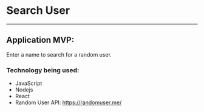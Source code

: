 # Search User
-------------------

## Application MVP:
Enter a name to search for a random user.

### Technology being used:
- JavaScript
- Nodejs
- React
- Random User API: https://randomuser.me/
